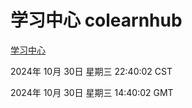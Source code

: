 # 学习中心 colearnhub
[学习中心](http://219.139.197.74:56308/colearnhub/)

2024年 10月 30日 星期三 22:40:02 CST

2024年 10月 30日 星期三 14:40:02 GMT
